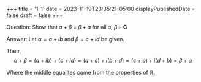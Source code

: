+++
title = '1-1'
date = 2023-11-19T23:35:21-05:00
displayPublishedDate = false
draft = false
+++

Question: Show that 𝛼 + 𝛽 = 𝛽 + 𝛼 for all 𝛼, 𝛽 ∈ 𝐂

Answer: Let $\alpha = a + ib$ and $\beta = c + id$ be given.

Then, 
$$
\alpha + \beta = (a + ib) + (c + id)
= (a + c) + i(b + d)
= (c + a) + i(d + b)
= \beta + \alpha
$$

Where the middle equalites come from the properties of $\mathbb{R}$.
